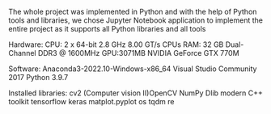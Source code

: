The whole project was implemented in Python and with the help of Python tools and libraries,
we chose Jupyter Notebook application to implement the entire project as it supports all Python libraries and all tools

Hardware:
CPU: 2 x 64-bit 2.8 GHz 8.00 GT/s CPUs
RAM: 32 GB  Dual-Channel DDR3 @ 1600MHz
GPU:3071MB NVIDIA GeForce GTX 770M 

Software:
Anaconda3-2022.10-Windows-x86_64
Visual Studio Community 2017
Python 3.9.7

Installed libraries:
cv2 (Computer vision II)OpenCV
NumPy
Dlib modern C++ toolkit 
tensorflow
keras
matplot.pyplot
os
tqdm
re
